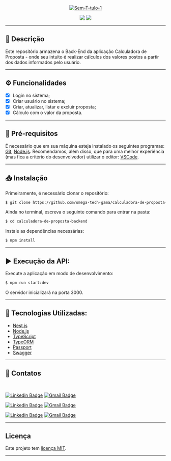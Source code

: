 <p align="center">
<a href="#"><img src="https://i.ibb.co/jZ8gPNw/Sem-T-tulo-1.png" alt="Sem-T-tulo-1" border="0"></a>
</p>

[circleci-image]: https://img.shields.io/circleci/build/github/nestjs/nest/master?token=abc123def456
[circleci-url]: https://circleci.com/gh/nestjs/nest
  
<p align="center">
<img src="https://img.shields.io/static/v1?label=license&message=MIT &color=26395F&style=for-the-badge&logo=ghost"/>
<img src="https://img.shields.io/static/v1?label=NPM&message=v6.14.14 &color=4cc729&style=for-the-badge&logo=ghost"/>
</p>
 
----

## 📑 Descrição 


Este repositório armazena o Back-End da aplicação Calculadora de Proposta - onde  seu intuito é realizar cálculos dos valores postos a partir dos dados informados pelo usuário.

---
## ⚙ Funcionalidades
- [x] Login no sistema;
- [x] Criar usuário no sistema;
- [x] Criar, atualizar, listar e excluir proposta;
 - [x] Cálculo com o valor da proposta.

---

## 🛑 Pré-requisitos
É necessário que em sua máquina esteja instalado os seguintes programas:
[Git](https://git-scm.com), [Node.js](https://nodejs.org/en/). 
Recomendamos, além disso, que para uma melhor experiência (mas fica a critério do desenvolvedor) utilizar o editor: [VSCode](https://code.visualstudio.com/).

---

## 📥 Instalação
Primeiramente, é necessário clonar o repositório:

```bash
$ git clone https://github.com/omega-tech-gama/calculadora-de-proposta-backend.git
```
Ainda no terminal, escreva o seguinte comando para entrar na pasta:

```bash
$ cd calculadora-de-proposta-backend
```
Instale as dependências necessárias:
```bash
$ npm install
```
---

## ▶ Execução da API:
Execute a aplicação em modo de desenvolvimento:

```bash
$ npm run start:dev
```
O servidor inicializará na porta 3000.

---

## 🧷 Tecnologias Utilizadas:

- [Nest.js](https://nestjs.com/)
- [Node.js](https://nodejs.org/en/)
- [TypeScript](https://www.typescriptlang.org/)
- [TypeORM](https://typeorm.io/#/)
- [Passport](http://www.passportjs.org/)
- [Swagger](https://swagger.io/)
---


## 📱 Contatos
</br>

[![Linkedin Badge](https://img.shields.io/badge/-Cacio-blue?style=flat-square&logo=Linkedin&logoColor=white&link=https:https://www.linkedin.com/in/cacio/)](https://www.linkedin.com/in/cacio/) 
[![Gmail Badge](https://img.shields.io/badge/-cacio.cf@gmail.com-c14438?style=flat-square&logo=Gmail&logoColor=white&link=mailto:cacio.cf@gmail.com)](mailto:cacio.cf@gmail.com)


[![Linkedin Badge](https://img.shields.io/badge/-Guilherme-blue?style=flat-square&logo=Linkedin&logoColor=white&link=https:https://www.linkedin.com/in/guilherme-galli/)](https://www.linkedin.com/in/guilherme-galli/) 
[![Gmail Badge](https://img.shields.io/badge/-guilhermegalli5@gmail.com-c14438?style=flat-square&logo=Gmail&logoColor=white&link=mailto:guilhermegalli5@gmail.com)](mailto:guilhermegalli5@gmail.com)

[![Linkedin Badge](https://img.shields.io/badge/-Jessica-blue?style=flat-square&logo=Linkedin&logoColor=white&link=https:https://www.linkedin.com/in/jessica-maria-marques/)](https://www.linkedin.com/in/jessica-maria-marques/) 
[![Gmail Badge](https://img.shields.io/badge/-jessica.marques.dev@gmail.com-c14438?style=flat-square&logo=Gmail&logoColor=white&link=mailto:jessica.marques.dev@gmail)](mailto:jessica.marques.dev@gmail.com)

---


## Licença

Este projeto tem [licença MIT](LICENSE).

---